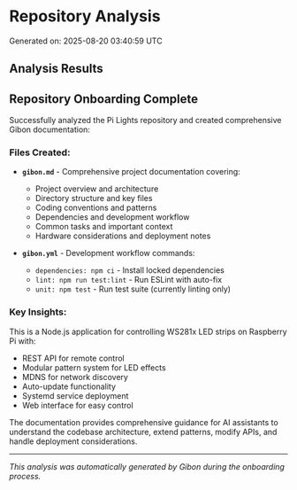 # Repository Analysis

Generated on: 2025-08-20 03:40:59 UTC

## Analysis Results

## Repository Onboarding Complete

Successfully analyzed the Pi Lights repository and created comprehensive Gibon documentation:

### Files Created:

- **`gibon.md`** - Comprehensive project documentation covering:
  - Project overview and architecture
  - Directory structure and key files
  - Coding conventions and patterns
  - Dependencies and development workflow
  - Common tasks and important context
  - Hardware considerations and deployment notes

- **`gibon.yml`** - Development workflow commands:
  - `dependencies: npm ci` - Install locked dependencies
  - `lint: npm run test:lint` - Run ESLint with auto-fix
  - `unit: npm test` - Run test suite (currently linting only)

### Key Insights:

This is a Node.js application for controlling WS281x LED strips on Raspberry Pi with:
- REST API for remote control
- Modular pattern system for LED effects
- MDNS for network discovery
- Auto-update functionality
- Systemd service deployment
- Web interface for easy control

The documentation provides comprehensive guidance for AI assistants to understand the codebase architecture, extend patterns, modify APIs, and handle deployment considerations.

---
*This analysis was automatically generated by Gibon during the onboarding process.*

